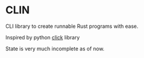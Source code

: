 # CLIN

CLI library to create runnable Rust programs with ease.

Inspired by python [click](https://click.palletsprojects.com/en/7.x/) library

State is very much incomplete as of now.
